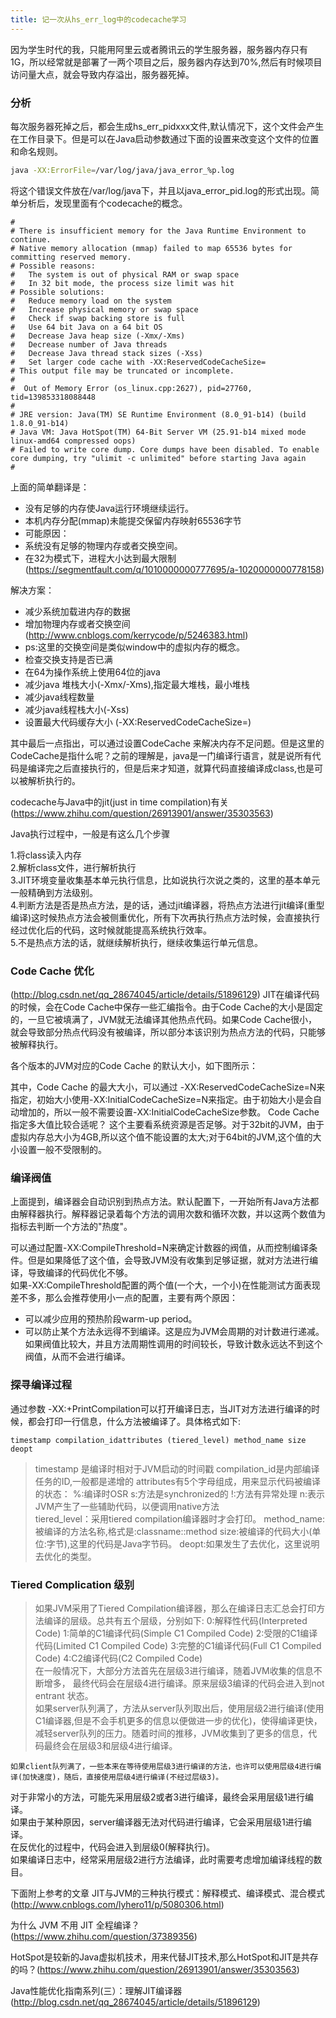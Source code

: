 ```yaml
---
title: 记一次从hs_err_log中的codecache学习
---
```

因为学生时代的我，只能用阿里云或者腾讯云的学生服务器，服务器内存只有1G，所以经常就是部署了一两个项目之后，服务器内存达到70%,然后有时候项目访问量大点，就会导致内存溢出，服务器死掉。

### 分析
每次服务器死掉之后，都会生成hs_err_pidxxx文件,默认情况下，这个文件会产生在工作目录下。但是可以在Java启动参数通过下面的设置来改变这个文件的位置和命名规则。

``` bash
java -XX:ErrorFile=/var/log/java/java_error_%p.log
```

将这个错误文件放在/var/log/java下，并且以java_error_pid.log的形式出现。简单分析后，发现里面有个codecache的概念。

```
#
# There is insufficient memory for the Java Runtime Environment to continue.
# Native memory allocation (mmap) failed to map 65536 bytes for committing reserved memory.
# Possible reasons:
#   The system is out of physical RAM or swap space
#   In 32 bit mode, the process size limit was hit
# Possible solutions:
#   Reduce memory load on the system
#   Increase physical memory or swap space
#   Check if swap backing store is full
#   Use 64 bit Java on a 64 bit OS
#   Decrease Java heap size (-Xmx/-Xms)
#   Decrease number of Java threads
#   Decrease Java thread stack sizes (-Xss)
#   Set larger code cache with -XX:ReservedCodeCacheSize=
# This output file may be truncated or incomplete.
#
#  Out of Memory Error (os_linux.cpp:2627), pid=27760, tid=139853318088448
#
# JRE version: Java(TM) SE Runtime Environment (8.0_91-b14) (build 1.8.0_91-b14)
# Java VM: Java HotSpot(TM) 64-Bit Server VM (25.91-b14 mixed mode linux-amd64 compressed oops)
# Failed to write core dump. Core dumps have been disabled. To enable core dumping, try "ulimit -c unlimited" before starting Java again
#
```
上面的简单翻译是：


- 没有足够的内存使Java运行环境继续运行。
- 本机内存分配(mmap)未能提交保留内存映射65536字节
- 可能原因：
- 系统没有足够的物理内存或者交换空间。
- 在32为模式下，进程大小达到最大限制(https://segmentfault.com/q/1010000000777695/a-1020000000778158)

解决方案：

- 减少系统加载进内存的数据
- 增加物理内存或者交换空间(http://www.cnblogs.com/kerrycode/p/5246383.html)
- ps:这里的交换空间是类似window中的虚拟内存的概念。
- 检查交换支持是否已满
- 在64为操作系统上使用64位的java
- 减少java 堆栈大小(-Xmx/-Xms),指定最大堆栈，最小堆栈
- 减少java线程数量
- 减少java线程栈大小(-Xss)
- 设置最大代码缓存大小 (-XX:ReservedCodeCacheSize=)

其中最后一点指出，可以通过设置CodeCache 来解决内存不足问题。但是这里的CodeCache是指什么呢？之前的理解是，java是一门编译行语言，就是说所有代码是编译完之后直接执行的，但是后来才知道，就算代码直接编译成class,也是可以被解析执行的。

codecache与Java中的jit(just in time compilation)有关
(https://www.zhihu.com/question/26913901/answer/35303563)

Java执行过程中，一般是有这么几个步骤

1.将class读入内存  
2.解析class文件，进行解析执行  
3.JIT环境变量收集基本单元执行信息，比如说执行次说之类的，这里的基本单元一般精确到方法级别。  
4.判断方法是否是热点方法，是的话，通过jit编译器，将热点方法进行jit编译(重型编译)这时候热点方法会被侧重优化，所有下次再执行热点方法时候，会直接执行经过优化后的代码，这时候就能提高系统执行效率。  
5.不是热点方法的话，就继续解析执行，继续收集运行单元信息。
### Code Cache 优化
(http://blog.csdn.net/qq_28674045/article/details/51896129)
JIT在编译代码的时候，会在Code Cache中保存一些汇编指令。由于Code Cache的大小是固定的，一旦它被填满了，JVM就无法编译其他热点代码。如果Code Cache很小，就会导致部分热点代码没有被编译，所以部分本该识别为热点方法的代码，只能够被解释执行。  

各个版本的JVM对应的Code Cache 的默认大小，如下图所示：


其中，Code Cache 的最大大小，可以通过 -XX:ReservedCodeCacheSize=N来指定，初始大小使用-XX:InitialCodeCacheSize=N来指定。由于初始大小是会自动增加的，所以一般不需要设置-XX:InitialCodeCacheSize参数。
Code Cache指定多大值比较合适呢？
这个主要看系统资源是否足够。对于32bit的JVM，由于虚拟内存总大小为4GB,所以这个值不能设置的太大;对于64bit的JVM,这个值的大小设置一般不受限制的。

### 编译阀值

上面提到，编译器会自动识别到热点方法。默认配置下，一开始所有Java方法都由解释器执行。解释器记录着每个方法的调用次数和循环次数，并以这两个数值为指标去判断一个方法的"热度"。  

可以通过配置-XX:CompileThreshold=N来确定计数器的阀值，从而控制编译条件。但是如果降低了这个值，会导致JVM没有收集到足够证据，就对方法进行编译，导致编译的代码优化不够。  
如果-XX:CompileThreshold配置的两个值(一个大，一个小)在性能测试方面表现差不多，那么会推荐使用小一点的配置，主要有两个原因：  
- 可以减少应用的预热阶段warm-up period。  
- 可以防止某个方法永远得不到编译。这是应为JVM会周期的对计数进行递减。如果阀值比较大，并且方法周期性调用的时间较长，导致计数永远达不到这个阀值，从而不会进行编译。

### 探寻编译过程
通过参数 -XX:+PrintCompilation可以打开编译日志，当JIT对方法进行编译的时候，都会打印一行信息，什么方法被编译了。具体格式如下:
```
timestamp compilation_idattributes (tiered_level) method_name size deopt
```
> timestamp 是编译时相对于JVM启动的时间戳
compilation_id是内部编译任务的ID,一般都是递增的
attributes有5个字母组成，用来显示代码被编译的状态：
    %:编译时OSR
    s:方法是synchronized的
    !:方法有异常处理
    n:表示JVM产生了一些辅助代码，以便调用native方法  
    tiered_level：采用tiered compilation编译器时才会打印。
    method_name:被编译的方法名称,格式是:classname::method
    size:被编译的代码大小(单位:字节),这里的代码是Java字节码。
    deopt:如果发生了去优化，这里说明去优化的类型。
### Tiered Complication 级别
> 如果JVM采用了Tiered Compilation编译器，那么在编译日志汇总会打印方法编译的层级。总共有五个层级，分别如下:
    0:解释性代码(Interpreted Code)
    1:简单的C1编译代码(Simple C1 Compiled Code)
    2:受限的C1编译代码(Limited C1 Compiled Code)
    3:完整的C1编译代码(Full C1 Compiled Code)
    4:C2编译代码(C2 Compiled Code)  
    在一般情况下，大部分方法首先在层级3进行编译，随着JVM收集的信息不断增多， 最终代码会在层级4进行编译。原来层级3编译的代码会进入到not entrant 状态。  
    如果server队列满了，方法从server队列取出后，使用层级2进行编译(使用C1编译器,但是不会手机更多的信息以便做进一步的优化)，使得编译更快，减轻server队列的压力。随着时间的推移，JVM收集到了更多的信息，代码最终会在层级3和层级4进行编译。

    如果client队列满了，一些本来在等待使用层级3进行编译的方法，也许可以使用层级4进行编译(加快速度)，随后，直接使用层级4进行编译(不经过层级3)。  
对于非常小的方法，可能先采用层级2或者3进行编译，最终会采用层级1进行编译。  
如果由于某种原因，server编译器无法对代码进行编译，它会采用层级1进行编译。  
在反优化的过程中，代码会进入到层级0(解释执行)。  
如果编译日志中，经常采用层级2进行方法编译，此时需要考虑增加编译线程的数目。


下面附上参考的文章
JIT与JVM的三种执行模式：解释模式、编译模式、混合模式(http://www.cnblogs.com/lyhero11/p/5080306.html)

为什么 JVM 不用 JIT 全程编译？(https://www.zhihu.com/question/37389356)

HotSpot是较新的Java虚拟机技术，用来代替JIT技术,那么HotSpot和JIT是共存的吗？(https://www.zhihu.com/question/26913901/answer/35303563)

Java性能优化指南系列(三）：理解JIT编译器(http://blog.csdn.net/qq_28674045/article/details/51896129)

